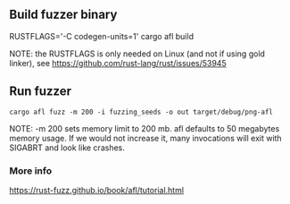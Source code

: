 ## Build fuzzer binary

RUSTFLAGS='-C codegen-units=1' cargo afl build

NOTE: the RUSTFLAGS is only needed on Linux (and not if using gold linker), see https://github.com/rust-lang/rust/issues/53945


## Run fuzzer

    cargo afl fuzz -m 200 -i fuzzing_seeds -o out target/debug/png-afl

NOTE: -m 200 sets memory limit to 200 mb. afl defaults to 50 megabytes memory usage. If we would not increase it, many invocations will exit with SIGABRT and look like crashes.


### More info

https://rust-fuzz.github.io/book/afl/tutorial.html

